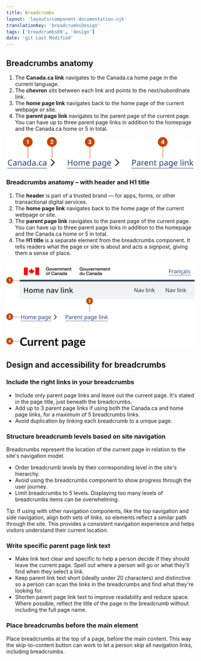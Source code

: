 ```yaml
---
title: Breadcrumbs
layout: 'layouts/component-documentation.njk'
translationKey: 'breadcrumbsDesign'
tags: ['breadcrumbsEN', 'design']
date: 'git Last Modified'
---
```


## Breadcrumbs anatomy

<ol class="anatomy-list">
  <li>The <strong>Canada.ca link</strong> navigates to the Canada.ca home page in the current language.</li>
  <li>The <strong>chevron</strong> sits between each link and points to the next/subordinate link.</li>
  <li>The <strong>home page link</strong> navigates back to the home page of the current webpage or site.</li>
  <li>The <strong>parent page link</strong> navigates to the parent page of the current page. You can have up to three parent page links in addition to the homepage and the Canada.ca home or 5 in total.</li>
</ol>

<img class="b-sm b-default p-400" src="/images/en/components/anatomy/gcds-breadcrumbs-anatomy.svg" alt="Breadcrumbs anatomy showing three links in a row with an arrow icon between them." />

### Breadcrumbs anatomy – with header and H1 title

<ol class="anatomy-list">
  <li>The <gcds-link href="{{ links.header }}"><strong>header</strong></gcds-link> is part of a trusted brand — for apps, forms, or other transactional digital services.</li>
  <li>The <strong>home page link</strong> navigates back to the home page of the current webpage or site.</li>
  <li>The <strong>parent page link</strong> navigates to the parent page of the current page. You can have up to three parent page links in addition to the homepage and the Canada.ca home or 5 in total.</li>
  <li>The <strong>H1 title</strong> is a separate element from the breadcrumbs component. It tells readers what the page or site is about and acts a signpost, giving them a sense of place.</li>
</ol>

<img class="b-sm b-default p-400" src="/images/en/components/anatomy/gcds-breadcrumbs-anatomy-with-header.svg" alt="Breadcrumbs anatomy showing three links in a row with an arrow icon between them below the header component." />

## Design and accessibility for breadcrumbs

### Include the right links in your breadcrumbs

- Include only parent page links and leave out the current page. It's stated in the page title, just beneath the breadcrumbs.
- Add up to 3 parent page links if using both the Canada.ca and home page links, for a maximum of 5 breadcrumbs links.
- Avoid duplication by linking each breadcrumb to a unique page.

### Structure breadcrumb levels based on site navigation

Breadcrumbs represent the location of the current page in relation to the site's navigation model.

- Order breadcrumb levels by their corresponding level in the site's hierarchy.
- Avoid using the breadcrumbs component to show progress through the user journey.
- Limit breadcrumbs to 5 levels. Displaying too many levels of breadcrumbs items can be overwhelming.

Tip: If using with other navigation components, like the <gcds-link href="{{ links.topNav }}">top navigation</gcds-link> and <gcds-link href="{{ links.sideNav }}">side navigation</gcds-link>, align both sets of links, so elements reflect a similar path through the site. This provides a consistent navigation experience and helps visitors understand their current location.

### Write specific parent page link text

- Make link text clear and specific to help a person decide if they should leave the current page. Spell out where a person will go or what they'll find when they select a link.
- Keep parent link text short (ideally under 20 characters) and distinctive so a person can scan the links in the breadcrumbs and find what they're looking for.
- Shorten parent page link text to improve readability and reduce space. Where possible, reflect the title of the page in the breadcrumb without including the full page name.

### Place breadcrumbs before the main element

Place breadcrumbs at the top of a page, before the main content. This way the <gcds-link href="{{ links.button }}">skip-to-content button</gcds-link> can work to let a person skip all navigation links, including breadcrumbs.
